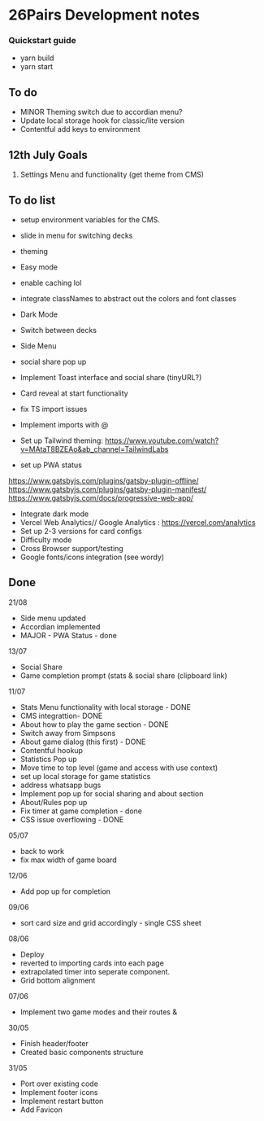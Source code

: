 # 26Pairs Development notes

### Quickstart guide

- yarn build
- yarn start

## To do

- MINOR Theming switch due to accordian menu?
- Update local storage hook for classic/lite version
- Contentful add keys to environment

## 12th July Goals

1. Settings Menu and functionality (get theme from CMS)

## To do list

- setup environment variables for the CMS.
- slide in menu for switching decks
- theming
- Easy mode
- enable caching lol

- integrate classNames to abstract out the colors and font classes
- Dark Mode
- Switch between decks
- Side Menu
- social share pop up
- Implement Toast interface and social share (tinyURL?)
- Card reveal at start functionality
- fix TS import issues
- Implement imports with @
- Set up Tailwind theming: https://www.youtube.com/watch?v=MAtaT8BZEAo&ab_channel=TailwindLabs

- set up PWA status

https://www.gatsbyjs.com/plugins/gatsby-plugin-offline/
https://www.gatsbyjs.com/plugins/gatsby-plugin-manifest/
https://www.gatsbyjs.com/docs/progressive-web-app/

- Integrate dark mode
- Vercel Web Analytics// Google Analytics : https://vercel.com/analytics
- Set up 2-3 versions for card configs
- Difficulty mode
- Cross Browser support/testing
- Google fonts/icons integration (see wordy)

## Done

21/08

- Side menu updated
- Accordian implemented
- MAJOR - PWA Status - done

13/07

- Social Share
- Game completion prompt (stats & social share (clipboard link)

11/07

- Stats Menu functionality with local storage - DONE
- CMS integrattion- DONE
- About how to play the game section - DONE
- Switch away from Simpsons
- About game dialog (this first) - DONE
- Contentful hookup
- Statistics Pop up
- Move time to top level (game and access with use context)
- set up local storage for game statistics
- address whatsapp bugs
- Implement pop up for social sharing and about section
- About/Rules pop up
- Fix timer at game completion - done
- CSS issue overflowing - DONE

05/07

- back to work
- fix max width of game board

12/06

- Add pop up for completion

09/06

- sort card size and grid accordingly - single CSS sheet

08/06

- Deploy
- reverted to importing cards into each page
- extrapolated timer into seperate component.
- Grid bottom alignment

07/06

- Implement two game modes and their routes &

30/05

- Finish header/footer
- Created basic components structure

31/05

- Port over existing code
- Implement footer icons
- Implement restart button
- Add Favicon
